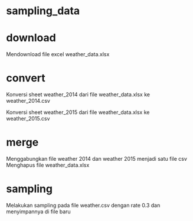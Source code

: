 # sampling_data 

# download

Mendownload file excel weather_data.xlsx

# convert

Konversi sheet weather_2014 dari file weather_data.xlsx ke weather_2014.csv 

Konversi sheet weather_2015 dari file weather_data.xlsx ke weather_2015.csv

# merge

Menggabungkan file weather 2014 dan weather 2015 menjadi satu file csv
Menghapus file weather_data.xlsx

# sampling

Melakukan sampling pada file weather.csv dengan rate 0.3 dan menyimpannya di file baru
